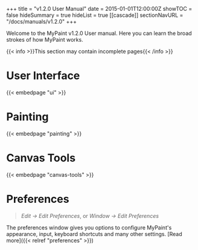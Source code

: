 +++
title = "v1.2.0 User Manual"
date = 2015-01-01T12:00:00Z
showTOC = false
hideSummary = true
hideList = true
[[cascade]]
sectionNavURL = "/docs/manuals/v1.2.0"
+++

Welcome to the MyPaint v1.2.0 User manual. Here you can learn the broad strokes of how MyPaint works.<!--more-->

{{< info >}}This section may contain incomplete pages{{< /info >}}

# User Interface
{{< embedpage "ui" >}}

# Painting
{{< embedpage "painting" >}}

# Canvas Tools
{{< embedpage "canvas-tools" >}}

# Preferences
> *Edit → Edit Preferences*, or *Window → Edit Preferences*

The preferences window gives you options to configure MyPaint's appearance, input, keyboard shortcuts and many other
settings. [Read more]({{< relref "preferences" >}})
